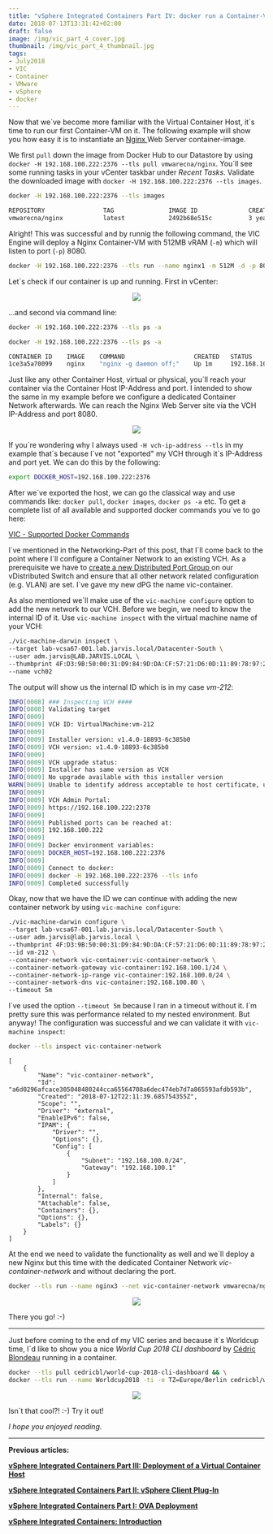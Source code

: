 ```yaml
---
title: "vSphere Integrated Containers Part IV: docker run a Container-VM"
date: 2018-07-13T13:31:42+02:00
draft: false
image: /img/vic_part_4_cover.jpg
thumbnail: /img/vic_part_4_thumbnail.jpg
tags:
- July2018
- VIC
- Container
- VMware
- vSphere
- docker
---
```


Now that we´ve become more familiar with the Virtual Container Host, it´s time to run our first Container-VM on it. The following example will show you how easy it is to instantiate an <a href="https://hub.docker.com/r/vmwarecna/nginx/" target="_blank">Nginx </a> Web Server container-image. 

We first `pull` down the image from Docker Hub to our Datastore by using `docker -H 192.168.100.222:2376 --tls pull vmwarecna/nginx`.
You´ll see some running tasks in your vCenter taskbar under *Recent Tasks*. Validate the downloaded image with `docker -H 192.168.100.222:2376 --tls images`.

```bash
docker -H 192.168.100.222:2376 --tls images

REPOSITORY                TAG               IMAGE ID              CREATED                SIZE
vmwarecna/nginx           latest            2492b68e515c          3 years ago            93.5MB
```

Alright! This was successful and by runnig the following command, the VIC Engine will deploy a Nginx Container-VM with 512MB vRAM (`-m`) which will listen to port (`-p`) 8080.

```bash
docker -H 192.168.100.222:2376 --tls run --name nginx1 -m 512M -d -p 8080:80 vmwarecna/nginx
```

Let´s check if our container is up and running. First in vCenter:

<center><a href="/img/posts/vic_getting_started/CapturFiles-20180831_125134.jpg"><img src="/img/posts/vic_getting_started/CapturFiles-20180831_125134.jpg"></img></a></center>

...and second via command line:

```bash
docker -H 192.168.100.222:2376 --tls ps -a
```

```bash
docker -H 192.168.100.222:2376 --tls ps -a

CONTAINER ID    IMAGE    COMMAND                   CREATED   STATUS          PORTS        NAMES
1ce3a5a70099    nginx    "nginx -g daemon off;"    Up 1m     192.168.100.2:8080->80/tcp   nginx1
```

Just like any other Container Host, virtual or physical, you´ll reach your container via the Container Host IP-Address and port. I intended to show the same in my example before we configure a dedicated Container Network afterwards. We can reach the Nginx Web Server site via the VCH IP-Address and port 8080.

<center><a href="/img/posts/vic_getting_started/CapturFiles-20180617_112351.jpg"><img src="/img/posts/vic_getting_started/CapturFiles-20180617_112351.jpg"></img></a></center>


If you´re wondering why I always used `-H vch-ip-address --tls` in my example that´s because I´ve not "exported" my VCH through it´s IP-Address and port yet. We can do this by the following:

```bash
export DOCKER_HOST=192.168.100.222:2376
```

After we´ve exported the host, we can go the classical way and use commands like: `docker pull`, `docker images`, `docker ps -a` etc. To get a complete list of all available and supported docker commands you´ve to go here:

<a href="https://vmware.github.io/vic-product/assets/files/html/1.4/vic_app_dev/container_operations.html" target="_blank">VIC - Supported Docker Commands</a>

I´ve mentioned in the Networking-Part of this post, that I´ll come back to the point where I´ll configure a Container Network to an existing VCH. As a prerequisite we have to <a href="https://docs.vmware.com/en/VMware-vSphere/6.7/com.vmware.vsphere.networking.doc/GUID-809743E1-F366-4454-9BA5-9C3FD8C56D32.html" target="_blank">create a new Distributed Port Group </a> on our vDistributed Switch and ensure that all other network related configuration (e.g. VLAN) are set. I´ve gave my new dPG the name vic-container.

As also mentioned we´ll make use of the `vic-machine configure` option to add the new network to our VCH. Before we begin, we need to know the internal ID of it. Use `vic-machine inspect` with the virtual machine name of your VCH:

```bash
./vic-machine-darwin inspect \
--target lab-vcsa67-001.lab.jarvis.local/Datacenter-South \
--user adm.jarvis@LAB.JARVIS.LOCAL \
--thumbprint 4F:D3:9B:50:00:31:D9:84:9D:DA:CF:57:21:D6:0D:11:89:78:97:26 \
--name vch02
```

The output will show us the internal ID which is in my case *vm-212*:

```bash
INFO[0008] ### Inspecting VCH ####
INFO[0008] Validating target
INFO[0009]
INFO[0009] VCH ID: VirtualMachine:vm-212
INFO[0009]
INFO[0009] Installer version: v1.4.0-18893-6c385b0
INFO[0009] VCH version: v1.4.0-18893-6c385b0
INFO[0009]
INFO[0009] VCH upgrade status:
INFO[0009] Installer has same version as VCH
INFO[0009] No upgrade available with this installer version
WARN[0009] Unable to identify address acceptable to host certificate, using assigned client IP as host address.
INFO[0009]
INFO[0009] VCH Admin Portal:
INFO[0009] https://192.168.100.222:2378
INFO[0009]
INFO[0009] Published ports can be reached at:
INFO[0009] 192.168.100.222
INFO[0009]
INFO[0009] Docker environment variables:
INFO[0009] DOCKER_HOST=192.168.100.222:2376
INFO[0009]
INFO[0009] Connect to docker:
INFO[0009] docker -H 192.168.100.222:2376 --tls info
INFO[0009] Completed successfully
```

Okay, now that we have the ID we can continue with adding the new container network by using `vic-machine configure`:

```bash
./vic-machine-darwin configure \
--target lab-vcsa67-001.lab.jarvis.local/Datacenter-South \
--user adm.jarvis@lab.jarvis.local \
--thumbprint 4F:D3:9B:50:00:31:D9:84:9D:DA:CF:57:21:D6:0D:11:89:78:97:26 \
--id vm-212 \
--container-network vic-container:vic-container-network \
--container-network-gateway vic-container:192.168.100.1/24 \
--container-network-ip-range vic-container:192.168.100.0/24 \
--container-network-dns vic-container:192.168.100.80 \
--timeout 5m
```

I´ve used the option `--timeout 5m` because I ran in a timeout without it. I´m pretty sure this was performance related to my nested environment. But anyway! The configuration was successful and we can validate it with `vic-machine inspect`:

```bash
docker --tls inspect vic-container-network
```

```
[
    {
        "Name": "vic-container-network",
        "Id": "a6d0296afcace305048480244cca65564708a6dec474eb7d7a865593afdb593b",
        "Created": "2018-07-12T22:11:39.685754355Z",
        "Scope": "",
        "Driver": "external",
        "EnableIPv6": false,
        "IPAM": {
            "Driver": "",
            "Options": {},
            "Config": [
                {
                    "Subnet": "192.168.100.0/24",
                    "Gateway": "192.168.100.1"
                }
            ]
        },
        "Internal": false,
        "Attachable": false,
        "Containers": {},
        "Options": {},
        "Labels": {}
    }
]
```

At the end we need to validate the functionality as well and we´ll deploy a new Nginx but this time with the dedicated Container Network *vic-container-network* and without declaring the port.

```bash
docker --tls run --name nginx3 --net vic-container-network vmwarecna/nginx
```

<center><a href="/img/posts/vic_getting_started/CapturFiles-20180713_122610.jpg"><img src="/img/posts/vic_getting_started/CapturFiles-20180713_122610.jpg"></img></a></center>

There you go! :-)

---
Just before coming to the end of my VIC series and because it´s Worldcup time, I´d like to show you a nice *World Cup 2018 CLI dashboard* by <a href="https://github.com/cedricblondeau" target="_blank"> Cédric Blondeau</a> running in a container.

```bash
docker --tls pull cedricbl/world-cup-2018-cli-dashboard && \
docker --tls run --name Worldcup2018 -ti -e TZ=Europe/Berlin cedricbl/world-cup-2018-cli-dashboard
```

<center><a href="/img/posts/vic_getting_started/CapturFiles-20180713_113206.jpg"><img src="/img/posts/vic_getting_started/CapturFiles-20180713_113206.jpg"></img></a></center>

Isn´t that cool?! :-) Try it out!

*I hope you enjoyed reading.*

---
**Previous articles:**

<a href="/post/vmware-vsphere-integrated-containers-part-3-deployment-of-a-virtual-container-host/">**vSphere Integrated Containers Part III: Deployment of a Virtual Container Host**</a>

<a href="/post/vmware-vsphere-integrated-containers-part-2-vsphere-client-plugin/">**vSphere Integrated Containers Part II: vSphere Client Plug-In**</a>

<a href="/post/vmware-vsphere-integrated-containers-part-1-ova-deployment/">**vSphere Integrated Containers Part I: OVA Deployment**</a>

<a href="/post/vmware-vsphere-integrated-containers-introduction/">**vSphere Integrated Containers: Introduction**</a>